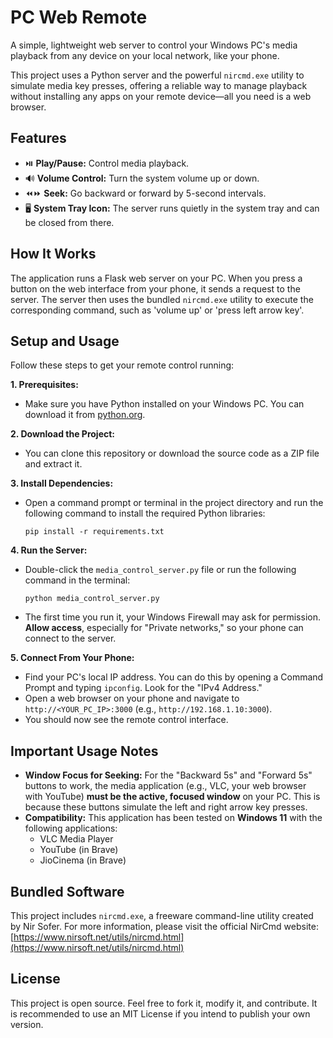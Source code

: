 # PC Web Remote

A simple, lightweight web server to control your Windows PC's media playback from any device on your local network, like your phone.

This project uses a Python server and the powerful `nircmd.exe` utility to simulate media key presses, offering a reliable way to manage playback without installing any apps on your remote device—all you need is a web browser.

## Features
- ⏯️ **Play/Pause:** Control media playback.
- 🔊 **Volume Control:** Turn the system volume up or down.
- ⏪⏩ **Seek:** Go backward or forward by 5-second intervals.
- 🖥️ **System Tray Icon:** The server runs quietly in the system tray and can be closed from there.

## How It Works
The application runs a Flask web server on your PC. When you press a button on the web interface from your phone, it sends a request to the server. The server then uses the bundled `nircmd.exe` utility to execute the corresponding command, such as 'volume up' or 'press left arrow key'.

## Setup and Usage
Follow these steps to get your remote control running:

**1. Prerequisites:**
- Make sure you have Python installed on your Windows PC. You can download it from [python.org](https://www.python.org/downloads/).

**2. Download the Project:**
- You can clone this repository or download the source code as a ZIP file and extract it.

**3. Install Dependencies:**
- Open a command prompt or terminal in the project directory and run the following command to install the required Python libraries:
  ```
  pip install -r requirements.txt
  ```

**4. Run the Server:**
- Double-click the `media_control_server.py` file or run the following command in the terminal:
  ```
  python media_control_server.py
  ```
- The first time you run it, your Windows Firewall may ask for permission. **Allow access**, especially for "Private networks," so your phone can connect to the server.

**5. Connect From Your Phone:**
- Find your PC's local IP address. You can do this by opening a Command Prompt and typing `ipconfig`. Look for the "IPv4 Address."
- Open a web browser on your phone and navigate to `http://<YOUR_PC_IP>:3000` (e.g., `http://192.168.1.10:3000`).
- You should now see the remote control interface.

## Important Usage Notes
- **Window Focus for Seeking:** For the "Backward 5s" and "Forward 5s" buttons to work, the media application (e.g., VLC, your web browser with YouTube) **must be the active, focused window** on your PC. This is because these buttons simulate the left and right arrow key presses.
- **Compatibility:** This application has been tested on **Windows 11** with the following applications:
  - VLC Media Player
  - YouTube (in Brave)
  - JioCinema (in Brave)

## Bundled Software
This project includes `nircmd.exe`, a freeware command-line utility created by Nir Sofer. For more information, please visit the official NirCmd website: [https://www.nirsoft.net/utils/nircmd.html](https://www.nirsoft.net/utils/nircmd.html)

## License
This project is open source. Feel free to fork it, modify it, and contribute. It is recommended to use an MIT License if you intend to publish your own version.
